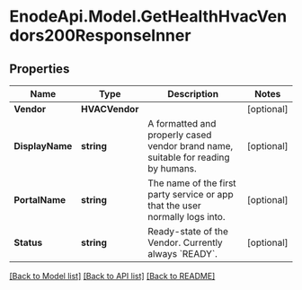 # EnodeApi.Model.GetHealthHvacVendors200ResponseInner

## Properties

Name | Type | Description | Notes
------------ | ------------- | ------------- | -------------
**Vendor** | **HVACVendor** |  | [optional] 
**DisplayName** | **string** | A formatted and properly cased vendor brand name, suitable for reading by humans. | [optional] 
**PortalName** | **string** | The name of the first party service or app that the user normally logs into. | [optional] 
**Status** | **string** | Ready-state of the Vendor. Currently always &#x60;READY&#x60;. | [optional] 

[[Back to Model list]](../README.md#documentation-for-models) [[Back to API list]](../README.md#documentation-for-api-endpoints) [[Back to README]](../README.md)

